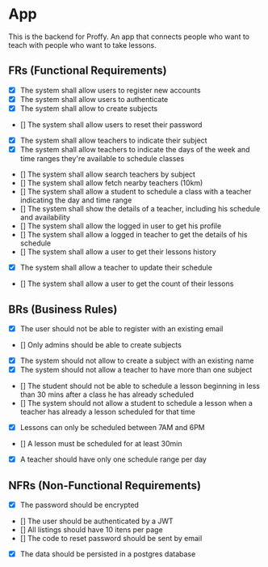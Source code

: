 # App

This is the backend for Proffy. An app that connects people who want to teach with people who want to take lessons.

## FRs (Functional Requirements)

- [x] The system shall allow users to register new accounts
- [x] The system shall allow users to authenticate
- [x] The system shall allow to create subjects
- [] The system shall allow users to reset their password
- [x] The system shall allow teachers to indicate their subject
- [x] The system shall allow teachers to indicate the days of the week and time ranges they're available to schedule classes
- [] The system shall allow search teachers by subject
- [] The system shall allow fetch nearby teachers (10km)
- [] The system shall allow a student to schedule a class with a teacher indicating the day and time range
- [] The system shall show the details of a teacher, including his schedule and availability
- [] The system shall allow the logged in user to get his profile
- [] The system shall allow a logged in teacher to get the details of his schedule
- [] The system shall allow a user to get their lessons history
- [x] The system shall allow a teacher to update their schedule
- [] The system shall allow a user to get the count of their lessons

## BRs (Business Rules)

- [x] The user should not be able to register with an existing email
- [] Only admins should be able to create subjects
- [x] The system should not allow to create a subject with an existing name
- [x] The system should not allow a teacher to have more than one subject
- [] The student should not be able to schedule a lesson beginning in less than 30 mins after a class he has already scheduled
- [] The system should not allow a student to schedule a lesson when a teacher has already a lesson scheduled for that time
- [x] Lessons can only be scheduled between 7AM and 6PM
- [] A lesson must be scheduled for at least 30min
- [x] A teacher should have only one schedule range per day

## NFRs (Non-Functional Requirements)

- [x] The password should be encrypted
- [] The user should be authenticated by a JWT
- [] All listings should have 10 itens per page
- [] The code to reset password should be sent by email
- [x] The data should be persisted in a postgres database
